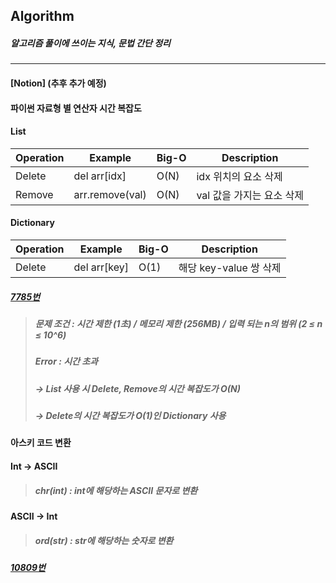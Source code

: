 ## Algorithm

##### 알고리즘 풀이에 쓰이는 지식, 문법 간단 정리

---------------------

#### [Notion] (추후 추가 예정)

#### 파이썬 자료형 별 연산자 시간 복잡도

#### List
|Operation|Example|Big-O|Description|
|---|---|---|---|
|Delete|del arr[idx]|O(N)|idx 위치의 요소 삭제|
|Remove|arr.remove(val)|O(N)|val 값을 가지는 요소 삭제|

#### Dictionary
|Operation|Example|Big-O|Description|
|---|---|---|---|
|Delete|del arr[key]|O(1)|해당 key-value 쌍 삭제|

##### [7785번](https://www.acmicpc.net/problem/7785)
> ##### 문제 조건 : 시간 제한 (1초) / 메모리 제한 (256MB) / 입력 되는 n의 범위 (2 ≤ n ≤ 10^6)
> ##### Error : 시간 초과
> ##### -> List 사용 시 Delete, Remove의 시간 복잡도가 O(N)
> ##### -> Delete의 시간 복잡도가 O(1)인 Dictionary 사용

#### 아스키 코드 변환

#### Int -> ASCII
> ##### chr(int) : int에 해당하는 ASCII 문자로 변환

#### ASCII -> Int
> ##### ord(str) : str에 해당하는 숫자로 변환

##### [10809번](https://www.acmicpc.net/problem/10809)
